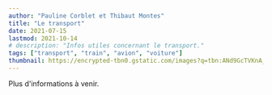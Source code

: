 ```yaml
---
author: "Pauline Corblet et Thibaut Montes"
title: "Le transport"
date: 2021-07-15
lastmod: 2021-10-14
# description: "Infos utiles concernant le transport."
tags: ["transport", "train", "avion", "voiture"]
thumbnail: https://encrypted-tbn0.gstatic.com/images?q=tbn:ANd9GcTVKnA_S_qRS6BeEeVIxYlgTVUoAfjiRsw8Iw&usqp=CAU
---
```


Plus d'informations à venir.